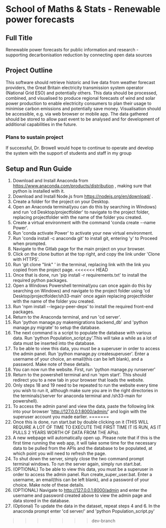 # School of Maths & Stats - Renewable power forecasts

## Full Title

Renewable power forecasts for public information and research - supporting decarbonisation reduction by connecting
open data sources

## Project Outline

This software should retrieve historic and live data from weather forecast providers, the Great Britain electricity transmission system operator (National Grid ESO) and potentially others. This data should be processed, combined, and visualised to produce regional forecasts of wind and solar power production to enable electricity consumers to plan their usage to minimise carbon emissions and potentially save money. Visualisation should be accessible, e.g. via web browser or mobile app. The data gathered should be stored to allow past event to be analysed and for development of additional capabilities in the future.

### Plans to sustain project

If successful, Dr. Browell would hope to continue to operate and develop the system with the support of students and staff in my group

## Setup and Run Guide

1. Download and Install Anaconda from https://www.anaconda.com/products/distribution , making sure that python is installed with it.
2. Download and Install Node.js from https://nodejs.org/en/download/ .
3. Create a folder for the project on your Desktop.
4. Open an Anaconda terminal(you can do this by searching in Windows) and run 'cd Desktop/projectfolder' to navigate to the project folder, replacing projectfolder with the name of the folder you created.
5. Create a virtual environment with the command 'conda create --name Power'.
6. Run 'conda activate Power' to activate your new virtual environment.
7. Run 'conda install -c anaconda git' to install git, entering 'y' to Proceed when prompted.
8. Navigate to the Gitlab page for the main project on your browser.
9. Click on the clone button at the top right, and copy the link under 'Clone with HTTPS'.
10. Run 'git clone "link" ' in the terminal, replacing link with the link you copied from the project page.
<<<<<<< HEAD
11. Once that is done, run 'pip install -r requirements.txt' to install the required python packages.
12. Open a Windows Powershell terminal(you can once again do this by searching on Windows) and navigate to the project folder using 'cd Desktop/projectfolder/sh33-main' once again replacing projectfolder with the name of the folder you created.
13. Run 'npm install --legacy-peer-deps' to install the required front-end packages.
14. Return to the Anaconda terminal, and run 'cd server'.
15. Run 'python manage.py makemigrations backend_db' and 'python manage.py migrate' to setup the database.
16. The next command is a script to populate the database with various data. Run 'python Population_script.py'.This will take a while as a lot of data must be inserted into the database.
17. To be able to view this data, you must be a superuser in order to access the admin panel. Run 'python manage.py createsuperuser'. Enter a username of your choice, an email(this can be left blank), and a password. Make note of these details.
18. You can now run the website. First, run 'python manage.py runserver'
19. Return to the powershell terminal and run 'npm start'. This should redirect you to a new tab in your browser that loads the website.
20. Only steps 18 and 19 need to be repeated to run the website every time you wish to run it, although make sure you are in the right directories in the terminals(/server for anaconda terminal and /sh33-main for powershell).
21. To access the admin panel and view the data, paste the following link into your browser 'http://127.0.0.1:8000/admin/' and login with the superuser account you made earlier.
=======
11. Once this is done, run start.bat by double clicking on it (THIS WILL REQUIRE A LOT OF TIME TO EXECUTE THE FIRST TIME IT IS RUN, AS IT PULLS 2 YEARS WORTH OF DATA FROM THE APIs).
12. A new webpage will automatically open up. Please note that if this is the first time running the web app, it will take some time for the necessary data to be pulled from the APIs and the database to be populated, at which point you will need to refresh the page.
13. To shut down the server, simply close the two command prompt terminal windows. To run the server again, simply run start.bat.
14. (OPTIONAL) To be able to view this data, you must be a superuser in order to access the admin panel. Run create_super_user.bat. Enter a username, an email(this can be left blank), and a password of your choice. Make note of these details.
15. (OPTIONAL) Navigate to http://127.0.0.1:8000/admin and enter the username and password created above to view the admin page and data stored in the database.
16. (Optional) To update the data in the dataset, repeat steps 4 and 6. In the anaconda prompt enter 'cd server/' and 'python Population_script.py'
>>>>>>> dev-branch
